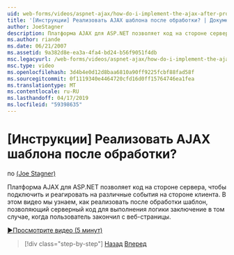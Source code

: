 ```yaml
---
uid: web-forms/videos/aspnet-ajax/how-do-i-implement-the-ajax-after-processing-pattern
title: '[Инструкции] Реализовать AJAX шаблона после обработки? | Документы Майкрософт'
author: JoeStagner
description: Платформа AJAX для ASP.NET позволяет код на стороне сервера, чтобы подключить и реагировать на различные события на стороне клиента. В этом видео мы узнаем, как реализовать Aft...
ms.author: riande
ms.date: 06/21/2007
ms.assetid: 9a382d8e-ea3a-4fa4-bd24-b56f9051f4db
msc.legacyurl: /web-forms/videos/aspnet-ajax/how-do-i-implement-the-ajax-after-processing-pattern
msc.type: video
ms.openlocfilehash: 3d4b4e0d12d8baa6810a90ff9225fcbf88fad58f
ms.sourcegitcommit: 0f1119340e4464720cfd16d0ff15764746ea1fea
ms.translationtype: MT
ms.contentlocale: ru-RU
ms.lasthandoff: 04/17/2019
ms.locfileid: "59398635"
---
```

# <a name="how-do-i-implement-the-ajax-after-processing-pattern"></a>[Инструкции] Реализовать AJAX шаблона после обработки?

по [(Joe Stagner)](https://github.com/JoeStagner)

Платформа AJAX для ASP.NET позволяет код на стороне сервера, чтобы подключить и реагировать на различные события на стороне клиента. В этом видео мы узнаем, как реализовать после обработки шаблон, позволяющий серверный код для выполнения логики заключение в том случае, когда пользователь закончил с веб-страницы.

[&#9654;Просмотрите видео (5 минут)](https://channel9.msdn.com/Blogs/ASP-NET-Site-Videos/how-do-i-implement-the-ajax-after-processing-pattern)

> [!div class="step-by-step"]
> [Назад](how-do-i-use-the-aspnet-ajax-history-control.md)
> [Вперед](how-do-i-update-multiple-regions-of-a-page-with-aspnet-ajax.md)
